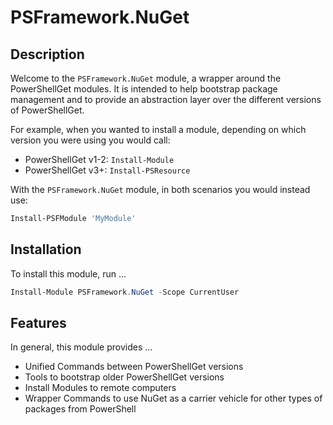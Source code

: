 ﻿# PSFramework.NuGet

## Description

Welcome to the `PSFramework.NuGet` module, a wrapper around the PowerShellGet modules.
It is intended to help bootstrap package management and to provide an abstraction layer over the different versions of PowerShellGet.

For example, when you wanted to install a module, depending on which version you were using you would call:

+ PowerShellGet v1-2: `Install-Module`
+ PowerShellGet v3+: `Install-PSResource`

With the `PSFramework.NuGet` module, in both scenarios you would instead use:

```powershell
Install-PSFModule 'MyModule' 
```

## Installation

To install this module, run ...

```powershell
Install-Module PSFramework.NuGet -Scope CurrentUser
```

## Features

In general, this module provides ...

+ Unified Commands between PowerShellGet versions
+ Tools to bootstrap older PowerShellGet versions
+ Install Modules to remote computers
+ Wrapper Commands to use NuGet as a carrier vehicle for other types of packages from PowerShell
